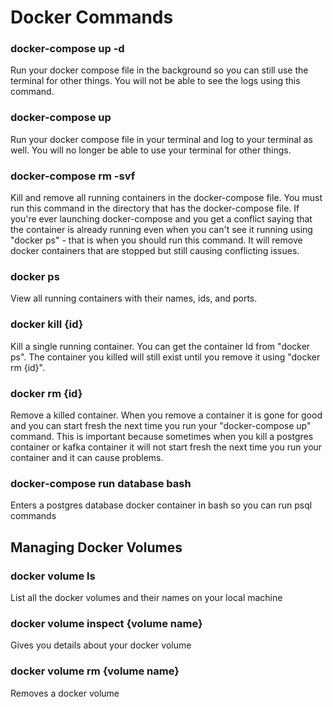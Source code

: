 # Docker Commands

### docker-compose up -d
Run your docker compose file in the background so you can still use the terminal for other things. You will not be able to see the logs using this command.

### docker-compose up
Run your docker compose file in your terminal and log to your terminal as well. You will no longer be able to use your terminal for other things.

### docker-compose rm -svf
Kill and remove all running containers in the docker-compose file. You must run this command in the directory that has the docker-compose file. If you're ever launching docker-compose and you get a conflict saying that the container is already running even when you can't see it running using "docker ps" - that is when you should run this command. It will remove docker containers that are stopped but still causing conflicting issues. 

### docker ps
View all running containers with their names, ids, and ports.

### docker kill {id}
Kill a single running container. You can get the container Id from "docker ps". The container you killed will still exist until you remove it using "docker rm {id}". 

### docker rm {id}
Remove a killed container. When you remove a container it is gone for good and you can start fresh the next time you run your "docker-compose up" command. This is important because sometimes when you kill a postgres container or kafka container it will not start fresh the next time you run your container and it can cause problems.

### docker-compose run database bash
Enters a postgres database docker container in bash so you can run psql commands

## Managing Docker Volumes

### docker volume ls
List all the docker volumes and their names on your local machine

### docker volume inspect {volume name}
Gives you details about your docker volume

### docker volume rm {volume name}
Removes a docker volume

